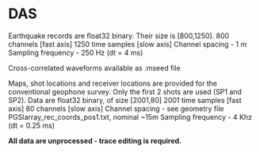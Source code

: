 # DAS

Earthquake records are float32 binary. Their size is [800,1250].
800 channels [fast axis]
1250 time samples [slow axis]
Channel spacing - 1 m
Sampling frequency - 250 Hz (dt = 4 ms)

Cross-correlated waveforms available as .mseed file

Maps, shot locations and receiver locations are provided for the conventional geophone survey. Only the first 2 shots are used (SP1 and SP2). Data are float32 binary, of size [2001,80]
2001 time samples [fast axis]
80 channels [slow axis]
Channel spacing - see geometry file PGSIarray_rec_coords_pos1.txt, nominal ~15m
Sampling frequency - 4 Khz (dt = 0.25 ms)

**All data are unprocessed - trace editing is required.**
